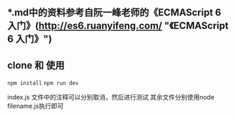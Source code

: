 ## *.md中的资料参考自阮一峰老师的《ECMAScript 6 入门》(http://es6.ruanyifeng.com/ "《ECMAScript 6 入门》")
## clone 和 使用
` npm install `
` npm run dev `

index.js 文件中的注释可以分别取消，然后进行测试
其余文件分别使用node filename.js执行即可